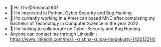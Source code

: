 - 👋 Hi, I’m @Krishna2607
- 👀 I’m interested in Python, Cyber Security and Bug Hunting
- 🌱 I’m currently working in a American based MNC after completing my Bachelor of Technology in Computer Science in the year 2022
- 💞️ I’m looking to collaborate on Cyber Security and Bug Hunting
- Anyone can contact me through Linkedin : https://www.linkedin.com/in/sri-krishna-kumar-modekurty-142012214/


<!---
Krishna2607/Krishna2607 is a ✨ special ✨ repository because its `README.md` (this file) appears on your GitHub profile.
You can click the Preview link to take a look at your changes.
--->
